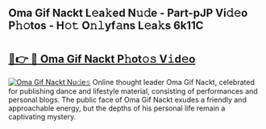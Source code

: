## Oma Gif Nackt L𝚎a𝚔ed N𝚞𝚍e - Part-pJP Vi𝚍𝚎o P𝚑𝚘tos - H𝚘𝚝 O𝚗𝚕yf𝚊ns L𝚎a𝚔s 6k11C

# <h2><a href="http://kf2och.oniu.top/?m=Oma+Gif+Nackt">🔗👉 🔴 Oma Gif Nackt P𝚑ot𝚘𝚜 V𝚒d𝚎o</a></h2>

[![Oma Gif Nackt Nu𝚍e𝚜](https://i.imgur.com/0qMVB7G.gif)](http://kf2och.oniu.top/?m=Oma+Gif+Nackt)
Online thought leader Oma Gif Nackt, celebrated for publishing dance and lifestyle material, consisting of performances and personal blogs. The public face of Oma Gif Nackt exudes a friendly and approachable energy, but the depths of his personal life remain a captivating mystery.  
